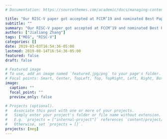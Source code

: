 ```yaml
---
# Documentation: https://sourcethemes.com/academic/docs/managing-content/

title: "Our RISC-V paper got accepted at FCCM’19 and nominated Best Paper"
subtitle: ""
summary: "Our RISC-V paper got accepted at FCCM’19 and nominated Best Paper. Congrats to all the authors!"
authors: ["Jialiang Zhang"]
tags: ["MEG", "RISC-V"]
categories: []
date: 2019-03-03T16:54:36-05:00
lastmod: 2019-08-14T16:54:36-05:00
featured: false
draft: false

# Featured image
# To use, add an image named `featured.jpg/png` to your page's folder.
# Focal points: Smart, Center, TopLeft, Top, TopRight, Left, Right, BottomLeft, Bottom, BottomRight.
image:
  caption: ""
  focal_point: ""
  preview_only: false

# Projects (optional).
#   Associate this post with one or more of your projects.
#   Simply enter your project's folder or file name without extension.
#   E.g. `projects = ["internal-project"]` references `content/project/deep-learning/index.md`.
#   Otherwise, set `projects = []`.
projects: [meg]
---
```

